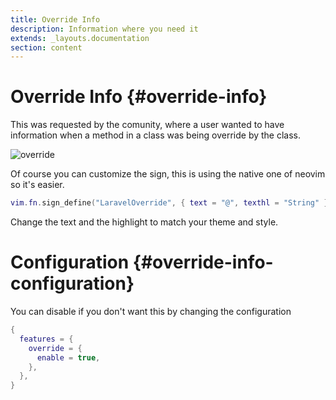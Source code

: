 ```yaml
---
title: Override Info
description: Information where you need it
extends: _layouts.documentation
section: content
---
```


# Override Info {#override-info}

This was requested by the comunity, where a user wanted to have information when a method in a class
was being override by the class.

![override](/assets/img/override_info.png)

Of course you can customize the sign, this is using the native one of neovim so it's easier.

```lua
vim.fn.sign_define("LaravelOverride", { text = "@", texthl = "String" })

```

Change the text and the highlight to match your theme and style.

# Configuration {#override-info-configuration}

You can disable if you don't want this by changing the configuration
```lua
{
  features = {
    override = {
      enable = true,
    },
  },
}
```
